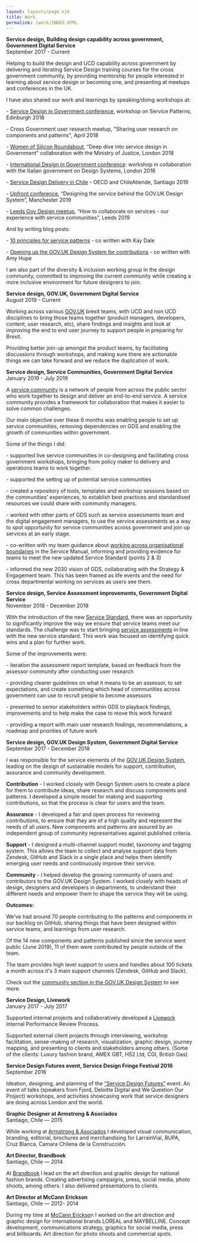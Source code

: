 ```yaml
---
layout: layouts/page.njk
title: Work
permalink: /work/INDEX.HTML
---
```

**Service design, Building design capability across government, Government Digital Service**\
September 2017 - Current

Helping to build the design and UCD capability across government by delivering and iterating Service Design training courses for the cross government community,  by providing mentorship for people interested in learning about service design or becoming one, and presenting at meetups and conferences in the UK.

I have also shared our work and learnings by speaking/doing workshops at:

\- [Service Design in Government conference](https://govservicedesign.net/2018/sessions/index.php?session=87), workshop on Service Patterns, Edinburgh 2018

\- Cross Government user research meetup, "Sharing user research on components and patterns", April 2018

\- [Women of Silicon Roundabout](https://www.excel.london/visitor/whats-on/women-of-silicon-roundabout-2018), “Deep dive into service design in Government” collaboration with the Ministry of Justice, London 2018

\- [International Design in Government conference](https://international.gov-design.com/): workshop in collaboration with the Italian government on Design Systems, London 2018

\- [Service Design Delivery in Chile](http://media.licdn.com/embeds/media.html?src=https%3A%2F%2Ftwitter.com%2FChileAtiende%2Fstatus%2F1085544379404767232&url=https%3A%2F%2Ftwitter.com%2FChileAtiende%2Fstatus%2F1085544379404767232&type=text%2Fhtml&schema=twitter) - OECD and ChileAtiende, Santiago 2019

\- [Upfront conference](https://upfrontconf.com/), “Designing the service behind the GOV.UK Design System”, Manchester 2019

\- [Leeds Gov Design meetup](https://www.ermlikeyeah.com/leedsgovdesign/), “How to collaborate on services - our experience with service communities”, Leeds 2019

And by writing blog posts:

\- [10 principles for service patterns](https://designnotes.blog.gov.uk/2018/05/17/10-principles-for-service-patterns/) - co written with Kay Dale

\- [Opening up the GOV.UK Design System for contributions](https://designnotes.blog.gov.uk/2018/09/26/opening-up-the-gov-uk-design-system-for-contributions/) - co written with Amy Hupe

I am also part of the diversity & inclusion working group in the design community, committed to improving the current community while creating a more inclusive environment for future designers to join.

**Service design, GOV.UK, Government Digital Service**\
August 2019 - Current

Working across various [GOV.UK](https://www.gov.uk/) brexit teams, with UCD and non UCD disciplines to bring those teams together (product managers, developers, content, user research, etc), share findings and insights and look at improving the end to end user journey to support people in preparing for Brexit. 

Providing better join-up amongst the product teams, by facilitating discussions through workshops, and making sure there are actionable things we can take forward and we reduce the duplication of work. 

**Service design, Service Communities, Government Digital Service**\
January 2019 - July 2019

A [service community](https://gds.blog.gov.uk/2019/01/28/what-service-communities-are-achieving-across-government/) is a network of people from across the public sector who work together to design and deliver an end-to-end service. A service community provides a framework for collaboration that makes it easier to solve common challenges.

Our main objective over these 6 months was enabling people to set up service communities, removing dependencies on GDS and enabling the growth of communities within government.

Some of the things I did:

\- supported live service communities in co-designing and facilitating cross government workshops, bringing from policy maker to delivery and operations teams to work together.

\- supported the setting up of potential service communities

\- created a repository of tools, templates and workshop sessions based on the communities’ experiences, to establish best practices and standardised resources we could share with community managers. 

\- worked with other parts of GDS such as service assessments team and the digital engagement managers, to use the service assessments as a way to spot opportunity for service communities across government and join up services at an early stage.

\- co-written with my team guidance about [working across organisational boundaries](https://www.gov.uk/service-manual/design/working-across-organisational-boundaries) in the Service Manual, informing and providing evidence for teams to meet the new updated Service Standard (points 2 & 3)

\- informed the new 2030 vision of GDS, collaborating with the Strategy & Engagement team. This has been framed as life events and the need for cross departmental working on services as users see them.

**Service design, Service Assessment improvements, Government Digital Service**\
November 2018 - December 2018

With the introduction of the new [Service Standard](https://www.gov.uk/service-manual/service-standard), there was an opportunity to significantly improve the way we ensure that service teams meet our standards. The challenge was to start bringing [service assessments](https://www.gov.uk/service-manual/service-assessments) in line with the new service standard. This work was focused on identifying quick wins and a plan for further work. 

Some of the improvements were:

\- iteration the assessment report template, based on feedback from the assessor community after conducting user research 

\- providing clearer guidelines on what it means to be an assessor, to set expectations, and create something which head of communities across government can use to recruit people to become assessors

\- presented to senior stakeholders within GDS to playback findings, improvements and to help make the case to move this work forward

\- providing a report with main user research findings, recommendations, a roadmap and priorities of future work 

**Service design, GOV.UK Design System, Government Digital Service**\
September 2017 - December 2018

I was responsible for the service elements of the [GOV.UK Design System](https://design-system.service.gov.uk/), leading on the design of sustainable models for support, contribution, assurance and community development.

**Contribution** - I worked closely with Design System users to create a place for them to contribute ideas, share research and discuss components and patterns. I developed a simple model for making and supporting contributions, so that the process is clear for users and the team.

**Assurance** - I developed a fair and open process for reviewing contributions, to ensure that they are of a high quality and represent the needs of all users. New components and patterns are assured by an independent group of community representatives against published criteria. 

**Support** - I designed a multi-channel support model, taxonomy and tagging system. This allows the team to collect and analyse support data from Zendesk, GitHub and Slack in a single place and helps them identify emerging user needs and continuously improve their service.

**Community** - I helped develop the growing community of users and contributors to the GOV.UK Design System. I worked closely with heads of design, designers and developers in departments, to understand their different needs and empower them to shape the service they will be using.

**Outcomes:**

We’ve had around 70 people contributing to the patterns and components in our backlog on GitHub, sharing things that have been designed within service teams, and learnings from user research.

Of the 14 new components and patterns published since the service went public (June 2019), 11 of them were contributed by people outside of the team.

The team provides high level support to users and handles about 100 tickets a month across it's 3 main support channels (Zendesk, GitHub and Slack).

Check out the [community section in the GOV.UK Design System](https://design-system.service.gov.uk/community/) to see more.

**Service Design, Livework**\
January 2017 - July 2017

Supported internal projects and collaboratively developed a [Livework](https://www.liveworkstudio.com/) Internal Performance Review Process.

Supported external client projects through interviewing, workshop facilitation, sense-making of research, visualization, graphic design, journey mapping, and presenting to clients and stakeholders among others. (Some of the clients: Luxury fashion brand, AMEX GBT, HS2 Ltd, CGI, British Gas)

**Service Design Futures event, Service Design Fringe Festival 2016**\
September 2016

Ideation, designing, and planning of the [“Service Design Futures”](https://www.youtube.com/watch?v=XcDK6uImdC4) event. An event of talks (speakers from Fjord, Deloitte Digital and We Question Our Project) workshops, and activities showcasing work that service designers are doing across London and the world.

**Graphic Designer at Armstrong & Asociados**\
Santiago, Chile — 2015

While working at [Armstrong & Asociados](https://www.armstrongchile.com) I developed visual communication, branding, editorial, brochures and merchandising for LarrainVial, BUPA, Cruz Blanca, Camara Chilena de la Construcción.

**Art Director, Brandbook**\
Santiago, Chile — 2014

At [Brandbook](http://www.brandbook.cl/) I lead on the art direction and graphic design for national fashion brands. Creating advertising campaigns, press, social media, photo shoots, among others. I also delivered presentations to clients.

**Art Director at McCann Erickson**\
Santiago, Chile — 2012- 2014

During my time at [McCann Erickso](https://www.mccann.cl/)n I worked on the art direction and graphic design for international brands LOREAL and MAYBELLINE. Concept development, communications strategy, graphics for social media, press and billboards. Art direction for photo shoots and commercial spots.
